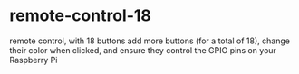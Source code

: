 # remote-control-18
 remote control, with 18 buttons
 add more buttons (for a total of 18), change their color when clicked, 
 and ensure they control the GPIO pins on your Raspberry Pi
